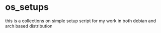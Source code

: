 # os_setups
this is a collections on simple setup script for my work in both debian and arch based distribution

